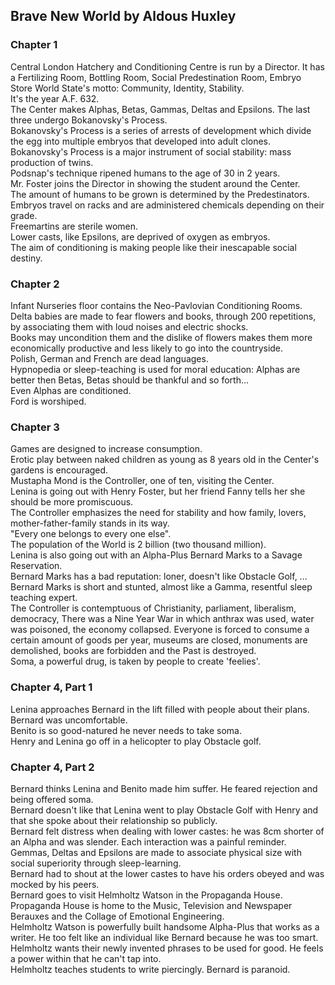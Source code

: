 ## Brave New World by Aldous Huxley

### Chapter 1

Central London Hatchery and Conditioning Centre is run by a Director. It has a Fertilizing Room, Bottling Room, Social Predestination Room, Embryo Store
World State's motto: Community, Identity, Stability.  
It's the year A.F. 632.  
The Center makes Alphas, Betas, Gammas, Deltas and Epsilons. The last three undergo Bokanovsky's Process.  
Bokanovsky's Process is a series of arrests of development which divide the egg into multiple embryos that developed into adult clones.  
Bokanovsky's Process is a major instrument of social stability: mass production of twins.  
Podsnap's technique ripened humans to the age of 30 in 2 years.  
Mr. Foster joins the Director in showing the student around the Center.  
The amount of humans to be grown is determined by the Predestinators.  
Embryos travel on racks and are administered chemicals depending on their grade.  
Freemartins are sterile women.  
Lower casts, like Epsilons, are deprived of oxygen as embryos.  
The aim of conditioning is making people like their inescapable social destiny.  

### Chapter 2

Infant Nurseries floor contains the Neo-Pavlovian Conditioning Rooms.  
Delta babies are made to fear flowers and books, through 200 repetitions, by associating them with loud noises and electric shocks.  
Books may uncondition them and the dislike of flowers makes them more economically productive and less likely to go into the countryside.  
Polish, German and French are dead languages.  
Hypnopedia or sleep-teaching is used for moral education: Alphas are better then Betas, Betas should be thankful and so forth...  
Even Alphas are conditioned.  
Ford is worshiped.  

### Chapter 3

Games are designed to increase consumption.  
Erotic play between naked children as young as 8 years old in the Center's gardens is encouraged.  
Mustapha Mond is the Controller, one of ten, visiting the Center.  
Lenina is going out with Henry Foster, but her friend Fanny tells her she should be more promiscuous.  
The Controller emphasizes the need for stability and how family, lovers, mother-father-family stands in its way.  
"Every one belongs to every one else".  
The population of the World is 2 billion (two thousand million).  
Lenina is also going out with an Alpha-Plus Bernard Marks to a Savage Reservation.  
Bernard Marks has a bad reputation: loner, doesn't like Obstacle Golf, ...  
Bernard Marks is short and stunted, almost like a Gamma, resentful sleep teaching expert.  
The Controller is contemptuous of Christianity, parliament, liberalism, democracy,
There was a Nine Year War in which anthrax was used, water was poisoned, the economy collapsed.
Everyone is forced to consume a certain amount of goods per year, museums are closed, monuments are demolished, books are forbidden and the Past is destroyed.  
Soma, a powerful drug, is taken by people to create 'feelies'.  

### Chapter 4, Part 1

Lenina approaches Bernard in the lift filled with people about their plans. Bernard was uncomfortable.  
Benito is so good-natured he never needs to take soma.  
Henry and Lenina go off in a helicopter to play Obstacle golf.  

### Chapter 4, Part 2

Bernard thinks Lenina and Benito made him suffer. He feared rejection and being offered soma.  
Bernard doesn't like that Lenina went to play Obstacle Golf with Henry and that she spoke about their relationship so publicly.  
Bernard felt distress when dealing with lower castes: he was 8cm shorter of an Alpha and was slender. Each interaction was a painful reminder.  
Gemmas, Deltas and Epsilons are made to associate physical size with social superiority through sleep-learning.  
Bernard had to shout at the lower castes to have his orders obeyed and was mocked by his peers.  
Bernard goes to visit Helmholtz Watson in the Propaganda House.  
Propaganda House is home to the Music, Television and Newspaper Berauxes and the Collage of Emotional Engineering.  
Helmholtz Watson is powerfully built handsome Alpha-Plus that works as a writer. He too felt like an individual like Bernard because he was too smart.  
Helmholtz wants their newly invented phrases to be used for good. He feels a power within that he can't tap into.  
Helmholtz teaches students to write piercingly. Bernard is paranoid.  
